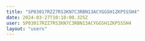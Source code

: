 ```yaml
---
title: "SP03017RZZ7RS3KN7C3RBN13ACYGGSH1ZKP5SSH4"
date: 2024-03-27T10:18:00.325Z
user: SP03017RZZ7RS3KN7C3RBN13ACYGGSH1ZKP5SSH4
layout: "users"
---
```

    